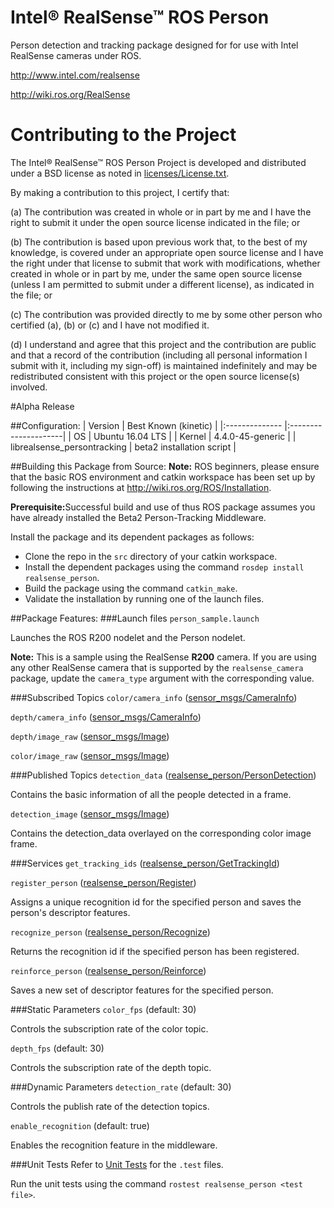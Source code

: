 # Intel&reg; RealSense&trade; ROS Person
Person detection and tracking package designed for for use with Intel RealSense cameras under ROS.

http://www.intel.com/realsense

http://wiki.ros.org/RealSense

# Contributing to the Project

The Intel&reg; RealSense&trade; ROS Person Project is developed and distributed under
a BSD license as noted in [licenses/License.txt](licenses/License.txt).

By making a contribution to this project, I certify that:

(a) The contribution was created in whole or in part by me and I
have the right to submit it under the open source license
indicated in the file; or

(b) The contribution is based upon previous work that, to the best
of my knowledge, is covered under an appropriate open source
license and I have the right under that license to submit that
work with modifications, whether created in whole or in part
by me, under the same open source license (unless I am
permitted to submit under a different license), as indicated
in the file; or

(c) The contribution was provided directly to me by some other
person who certified (a), (b) or (c) and I have not modified
it.

(d) I understand and agree that this project and the contribution
are public and that a record of the contribution (including all
personal information I submit with it, including my sign-off) is
maintained indefinitely and may be redistributed consistent with
this project or the open source license(s) involved.

#Alpha Release

##Configuration:
| Version        | Best Known (kinetic) |
|:-------------- |:---------------------|
| OS             | Ubuntu 16.04 LTS     |
| Kernel         | 4.4.0-45-generic     |
| librealsense_persontracking | beta2 installation script   |

##Building this Package from Source:
<b>Note:</b> ROS beginners, please ensure that the basic ROS environment and catkin workspace has been set up by following the instructions at http://wiki.ros.org/ROS/Installation.

<b>Prerequisite:</b>Successful build and use of thus ROS package assumes you have already installed the Beta2 Person-Tracking Middleware.

Install the package and its dependent packages as follows:
 - Clone the repo in the `src` directory of your catkin workspace.
 - Install the dependent packages using the command `rosdep install realsense_person`.
 - Build the package using the command `catkin_make`.
 - Validate the installation by running one of the launch files.

##Package Features:
###Launch files
`person_sample.launch`

   Launches the ROS R200 nodelet and the Person nodelet.

   <b>Note:</b> This is a sample using the RealSense <b>R200</b> camera.
   If you are using any other RealSense camera that is supported by the `realsense_camera` package,
   update the `camera_type` argument with the corresponding value.

###Subscribed Topics
`color/camera_info` ([sensor_msgs/CameraInfo](http://docs.ros.org/api/sensor_msgs/html/msg/CameraInfo.html))

`depth/camera_info` ([sensor_msgs/CameraInfo](http://docs.ros.org/api/sensor_msgs/html/msg/CameraInfo.html))

`depth/image_raw` ([sensor_msgs/Image](http://docs.ros.org/api/sensor_msgs/html/msg/Image.html))

`color/image_raw` ([sensor_msgs/Image](http://docs.ros.org/api/sensor_msgs/html/msg/Image.html))

###Published Topics
`detection_data` ([realsense_person/PersonDetection](msg/PersonDetection.msg))

   Contains the basic information of all the people detected in a frame.

`detection_image` ([sensor_msgs/Image](http://docs.ros.org/api/sensor_msgs/html/msg/Image.html))

   Contains the detection_data overlayed on the corresponding color image frame.

###Services
`get_tracking_ids` ([realsense_person/GetTrackingId](srv/GetTrackingId.srv))

`register_person` ([realsense_person/Register](srv/Register.srv))

   Assigns a unique recognition id for the specified person and saves the person's descriptor features.

`recognize_person` ([realsense_person/Recognize](srv/Recognize.srv))

   Returns the recognition id if the specified person has been registered.

`reinforce_person` ([realsense_person/Reinforce](srv/Reinforce.srv))

   Saves a new set of descriptor features for the specified person.

###Static Parameters
`color_fps` (default: 30)

   Controls the subscription rate of the color topic.

`depth_fps` (default: 30)

   Controls the subscription rate of the depth topic.

###Dynamic Parameters
`detection_rate` (default: 30)

   Controls the publish rate of the detection topics.

`enable_recognition` (default: true)

   Enables the recognition feature in the middleware.

###Unit Tests
Refer to [Unit Tests](test/) for the `.test` files.

Run the unit tests using the command `rostest realsense_person <test file>`.

